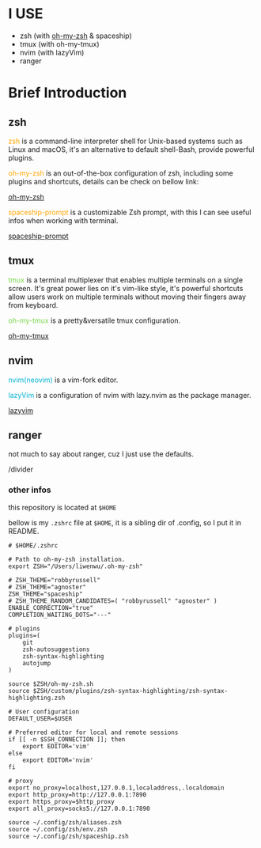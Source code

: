 # I USE
- zsh (with [oh-my-zsh](https://github.com/ohmyzsh/ohmyzsh) & spaceship)
- tmux (with oh-my-tmux)
- nvim (with lazyVim)
- ranger


# Brief Introduction

## zsh
<font color='orange'>zsh</font> is a command-line interpreter shell for Unix-based systems such as Linux and macOS, it's an alternative to default shell-Bash, provide powerful plugins. 

<font color="orange">oh-my-zsh</font> is an out-of-the-box configuration of zsh, including some plugins and shortcuts, details can be check on bellow link:

[oh-my-zsh](https://github.com/ohmyzsh/ohmyzsh) 

<font color="orange">spaceship-prompt</font> is a customizable Zsh prompt, with this I can see useful infos when working with terminal.

[spaceship-prompt](https://github.com/spaceship-prompt/spaceship-prompt)

## tmux

<font color='78D64B'>tmux</font> is a terminal multiplexer that enables multiple terminals on a single screen. It's great power lies on it's vim-like style, it's powerful shortcuts allow users work on multiple terminals without moving their fingers away from keyboard.

<font color='78D64B'>oh-my-tmux</font> is a pretty&versatile tmux configuration.

[oh-my-tmux](https://github.com/gpakosz/.tmux)

## nvim

<font color="#02B1D2">nvim(neovim)</font> is a vim-fork editor. 

<font color="#02B1D2">lazyVim</font> is a configuration of nvim with lazy.nvim as the package manager.

[lazyvim](https://github.com/LazyVim/LazyVim)


## ranger

not much to say about ranger, cuz I just use the defaults.

/divider
### other infos

this repository is located at `$HOME`

bellow is my `.zshrc` file at `$HOME`, it is a sibling dir of .config, so I put it in README.
``` shell
# $HOME/.zshrc

# Path to oh-my-zsh installation.
export ZSH="/Users/liwenwu/.oh-my-zsh"

# ZSH_THEME="robbyrussell"
# ZSH_THEME="agnoster"
ZSH_THEME="spaceship"
# ZSH_THEME_RANDOM_CANDIDATES=( "robbyrussell" "agnoster" )
ENABLE_CORRECTION="true"
COMPLETION_WAITING_DOTS="---"

# plugins
plugins=(
    git
    zsh-autosuggestions
    zsh-syntax-highlighting
    autojump
)

source $ZSH/oh-my-zsh.sh
source $ZSH/custom/plugins/zsh-syntax-highlighting/zsh-syntax-highlighting.zsh

# User configuration
DEFAULT_USER=$USER

# Preferred editor for local and remote sessions
if [[ -n $SSH_CONNECTION ]]; then
    export EDITOR='vim'
else
    export EDITOR='nvim'
fi

# proxy
export no_proxy=localhost,127.0.0.1,localaddress,.localdomain
export http_proxy=http://127.0.0.1:7890
export https_proxy=$http_proxy
export all_proxy=socks5://127.0.0.1:7890

source ~/.config/zsh/aliases.zsh
source ~/.config/zsh/env.zsh
source ~/.config/zsh/spaceship.zsh
```


